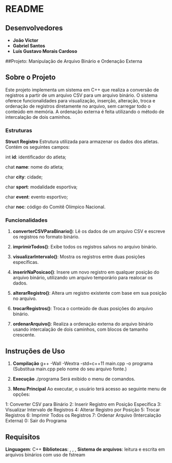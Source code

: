 # README

## Desenvolvedores
- **João Victor**
- **Gabriel Santos**
- **Luís Gustavo Morais Cardoso** 

##Projeto: Manipulação de Arquivo Binário e Ordenação Externa

## Sobre o Projeto
Este projeto implementa um sistema em C++ que realiza a conversão de registros a partir de um arquivo CSV para um arquivo binário. O sistema oferece funcionalidades para visualização, inserção, alteração, troca e ordenação de registros diretamente no arquivo, sem carregar todo o conteúdo em memória. A ordenação externa é feita utilizando o método de intercalação de dois caminhos.

### Estruturas
**Struct Registro**
Estrutura utilizada para armazenar os dados dos atletas. Contém os seguintes campos:

int **id**: identificador do atleta;

chat **name**: nome do atleta;

char **city**: cidade;

char **sport**: modalidade esportiva;

char **event**: evento esportivo;

char **noc**: código do Comitê Olímpico Nacional.

### Funcionalidades
1. **converterCSVParaBinario()**: Lê os dados de um arquivo CSV e escreve os registros no formato binário.

2. **imprimirTodos()**: Exibe todos os registros salvos no arquivo binário.

3. **visualizarIntervalo()**: Mostra os registros entre duas posições específicas.

4. **inserirNaPosicao()**: Insere um novo registro em qualquer posição do arquivo binário, utilizando um arquivo temporário para realocar os dados.

5. **alterarRegistro()**: Altera um registro existente com base em sua posição no arquivo.

6. **trocarRegistros()**: Troca o conteúdo de duas posições do arquivo binário.

7. **ordenarArquivo()**: Realiza a ordenação externa do arquivo binário usando intercalação de dois caminhos, com blocos de tamanho crescente.

## Instruções de Uso
1. **Compilação**
g++ -Wall -Wextra -std=c++11 main.cpp -o programa
(Substitua main.cpp pelo nome do seu arquivo fonte.)

2. **Execução**
./programa
Será exibido o menu de comandos.

3. **Menu Principal**
Ao executar, o usuário terá acesso ao seguinte menu de opções:

1: Converter CSV para Binário
2: Inserir Registro em Posição Específica
3: Visualizar Intervalo de Registros
4: Alterar Registro por Posição
5: Trocar Registros
6: Imprimir Todos os Registros
7: Ordenar Arquivo (Intercalação Externa)
0: Sair do Programa


## Requisitos 
**Linguagem**: C++
**Bibliotecas**: <iostream>, <fstream>, <cstring>, <cstdlib>
**Sistema de arquivos**: leitura e escrita em arquivos binários com uso de fstream
